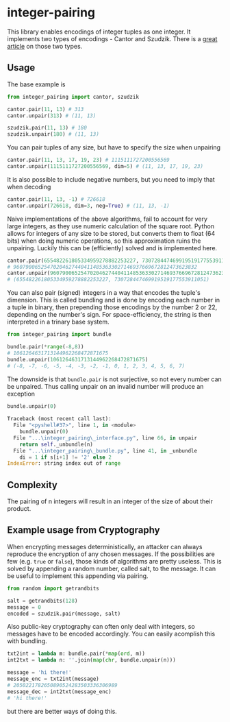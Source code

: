 # integer-pairing

This library enables encodings of integer tuples as one integer. It implements two types of encodings - Cantor and Szudzik.
There is a [great article](https://www.vertexfragment.com/ramblings/cantor-szudzik-pairing-functions/) on those two types.

## Usage
The base example is
```python
from integer_pairing import cantor, szudzik

cantor.pair(11, 13) # 313
cantor.unpair(313) # (11, 13)

szudzik.pair(11, 13) # 180
szudzik.unpair(180) # (11, 13)
```
You can pair tuples of any size, but have to specify the size when unpairing
```python
cantor.pair(11, 13, 17, 19, 23) # 1115111727200556569
cantor.unpair(1115111727200556569, dim=5) # (11, 13, 17, 19, 23)
```
It is also possible to include negative numbers, but you need to imply that when decoding
```python 
cantor.pair(11, 13, -1) # 726618
cantor.unpair(726618, dim=3, neg=True) # (11, 13, -1)
```
Naive implementations of the above algorithms, fail to account for very large
integers, as they use numeric calculation of the square root. Python allows for 
integers of any size to be stored, but converts them to float (64 bits) when doing numeric operations, 
so this approximation ruins the unpairing. Luckily this can be (efficiently) solved and is implemented here.
```python
cantor.pair(655482261805334959278882253227, 730728447469919519177553911051)
# 960790065254702046274404114853633027146937669672812473623832
cantor.unpair(960790065254702046274404114853633027146937669672812473623832)
# (655482261805334959278882253227, 730728447469919519177553911051)
```
You can also pair (signed) integers in a way that encodes the tuple's dimension. 
This is called bundling and is done by encoding each number in a tuple in binary, 
then prepending those encodings by the number 2 or 22, depending on the number's sign.
For space-efficiency, the string is then interpreted in a trinary base system.
```python
from integer_pairing import bundle

bundle.pair(*range(-8,8))
# 1061264631713144962268472871675
bundle.unpair(1061264631713144962268472871675)
# (-8, -7, -6, -5, -4, -3, -2, -1, 0, 1, 2, 3, 4, 5, 6, 7)
```
The downside is that `bundle.pair` is not surjective, so not every number can be unpaired. 
Thus calling unpair on an invalid number will produce an exception
```python
bundle.unpair(0)
              
Traceback (most recent call last):
  File "<pyshell#37>", line 1, in <module>
    bundle.unpair(0)
  File "...\integer_pairing\_interface.py", line 66, in unpair
    return self._unbundle(n)
  File "...\integer_pairing\_bundle.py", line 41, in _unbundle
    di = 1 if s[i+1] != '2' else 2
IndexError: string index out of range
```

## Complexity
The pairing of n integers will result in an integer of the size of about their product.

## Example usage from Cryptography
When encrypting messages deterministically, an attacker can always reproduce the encryption 
of any chosen messages. If the possibilities are few (e.g. `true` or `false`), those kinds 
of algorithms are pretty useless. This is solved by appending a random number, called salt, 
to the message. It can be useful to implement this appending via pairing.
```python
from random import getrandbits

salt = getrandbits(128)
message = 0
encoded = szudzik.pair(message, salt)
```
Also public-key cryptography can often only deal with integers, so messages have to be encoded
accordingly. You can easily acomplish this with bundling.
```python
txt2int = lambda m: bundle.pair(*map(ord, m))
int2txt = lambda n: ''.join(map(chr, bundle.unpair(n)))

message = 'hi there!'
message_enc = txt2int(message)
# 2050221782650890524283503336306989
message_dec = int2txt(message_enc)
# 'hi there!'
```
but there are better ways of doing this.